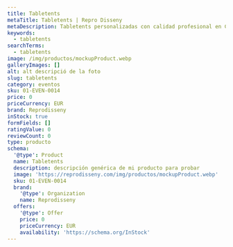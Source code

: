 ```yaml
---
title: Tabletents
metaTitle: Tabletents | Repro Disseny
metaDescription: Tabletents personalizadas con calidad profesional en Cataluña.
keywords:
  - tabletents
searchTerms:
  - tabletents
image: /img/productos/mockupProduct.webp
galleryImages: []
alt: alt descripció de la foto
slug: tabletents
category: eventos
sku: 01-EVEN-0014
price: 0
priceCurrency: EUR
brand: Reprodisseny
inStock: true
formFields: []
ratingValue: 0
reviewCount: 0
type: producto
schema:
  '@type': Product
  name: Tabletents
  description: descripción genérica de mi producto para probar
  image: 'https://reprodisseny.com/img/productos/mockupProduct.webp'
  sku: 01-EVEN-0014
  brand:
    '@type': Organization
    name: Reprodisseny
  offers:
    '@type': Offer
    price: 0
    priceCurrency: EUR
    availability: 'https://schema.org/InStock'
---
```



